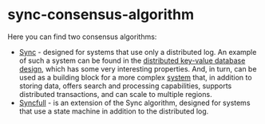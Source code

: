 # sync-consensus-algorithm
Here you can find two consensus algorithms:
- [Sync](https://github.com/ymz-ncnk/sync-consensus-algorithm/blob/main/Sync%20Consensus%20Algorithm.md) - designed for systems that use only a distributed log. An example of 
  such a system can be found in the [distributed key-value database design](https://github.com/ymz-ncnk/distributed-key-value-database-design), which has 
	some very interesting properties. And, in turn, can be used as a building 
	block for a more complex [system](https://github.com/ymz-ncnk/distributed-database-of-aggregates-design) that, in addition to storing data, offers
	search and processing capabilities, supports distributed transactions, and can
	scale to multiple regions.
- [Syncfull](https://github.com/ymz-ncnk/sync-consensus-algorithm/blob/main/Syncfull%20Consensus%20Algorithm.md) - is an extension of the Sync algorithm, designed for systems that 
  use a state machine in addition to the distributed log.
